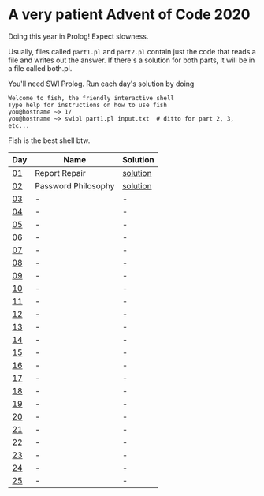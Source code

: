# A very patient Advent of Code 2020

Doing this year in Prolog! Expect slowness.

Usually, files called `part1.pl` and `part2.pl` contain just the code that reads
a file and writes out the answer. If there's a solution for both parts, it will
be in a file called both.pl.

You'll need SWI Prolog. Run each day's solution by doing
```
Welcome to fish, the friendly interactive shell
Type help for instructions on how to use fish
you@hostname ~> 1/
you@hostname ~> swipl part1.pl input.txt  # ditto for part 2, 3, etc...
```
Fish is the best shell btw.


| Day                                        | Name                               | Solution       |
|--------------------------------------------|------------------------------------|----------------|
| [01](https://adventofcode.com/2020/day/1)  | Report Repair                      | [solution](/1) |
| [02](https://adventofcode.com/2020/day/2)  | Password Philosophy                | [solution](/2) |
| [03](https://adventofcode.com/2020/day/3)  | -                                  | -              |
| [04](https://adventofcode.com/2020/day/4)  | -                                  | -              |
| [05](https://adventofcode.com/2020/day/5)  | -                                  | -              |
| [06](https://adventofcode.com/2020/day/6)  | -                                  | -              |
| [07](https://adventofcode.com/2020/day/7)  | -                                  | -              |
| [08](https://adventofcode.com/2020/day/8)  | -                                  | -              |
| [09](https://adventofcode.com/2020/day/9)  | -                                  | -              |
| [10](https://adventofcode.com/2020/day/10) | -                                  | -              |
| [11](https://adventofcode.com/2020/day/11) | -                                  | -              |
| [12](https://adventofcode.com/2020/day/12) | -                                  | -              |
| [13](https://adventofcode.com/2020/day/13) | -                                  | -              |
| [14](https://adventofcode.com/2020/day/14) | -                                  | -              |
| [15](https://adventofcode.com/2020/day/15) | -                                  | -              |
| [16](https://adventofcode.com/2020/day/16) | -                                  | -              |
| [17](https://adventofcode.com/2020/day/17) | -                                  | -              |
| [18](https://adventofcode.com/2020/day/18) | -                                  | -              |
| [19](https://adventofcode.com/2020/day/19) | -                                  | -              |
| [20](https://adventofcode.com/2020/day/20) | -                                  | -              |
| [21](https://adventofcode.com/2020/day/21) | -                                  | -              |
| [22](https://adventofcode.com/2020/day/22) | -                                  | -              |
| [23](https://adventofcode.com/2020/day/23) | -                                  | -              |
| [24](https://adventofcode.com/2020/day/24) | -                                  | -              |
| [25](https://adventofcode.com/2020/day/25) | -                                  | -              |

